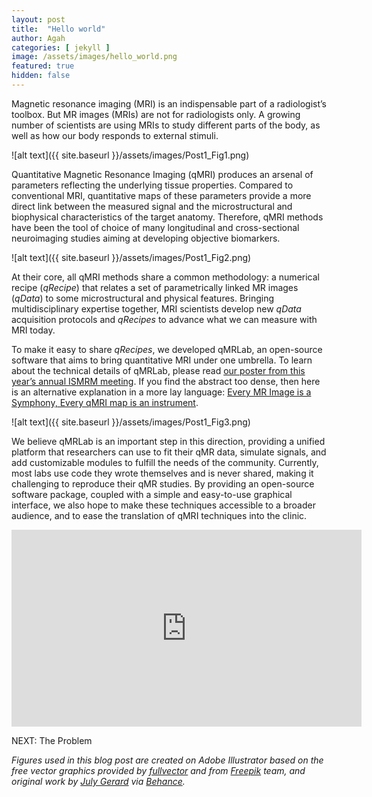 ```yaml
---
layout: post
title:  "Hello world"
author: Agah
categories: [ jekyll ]
image: /assets/images/hello_world.png
featured: true
hidden: false
---
```

Magnetic resonance imaging (MRI) is an indispensable part of a radiologist’s toolbox. But MR images (MRIs) are not for radiologists only. A growing number of scientists are using MRIs to study different parts of the body, as well as how our body responds to external stimuli.

![alt text]({{ site.baseurl }}/assets/images/Post1_Fig1.png)

Quantitative Magnetic Resonance Imaging (qMRI) produces an arsenal of parameters reflecting the underlying tissue properties. Compared to conventional MRI, quantitative maps of these parameters provide a more direct link between the measured signal and the microstructural and biophysical characteristics of the target anatomy. Therefore, qMRI methods have been the tool of choice of many longitudinal and cross-sectional neuroimaging studies aiming at developing objective biomarkers.

![alt text]({{ site.baseurl }}/assets/images/Post1_Fig2.png)

At their core, all qMRI methods share a common methodology: a numerical recipe (_qRecipe_) that relates a set of parametrically linked MR images (_qData_) to some microstructural and physical features. Bringing multidisciplinary expertise together, MRI scientists develop new _qData_ acquisition protocols and _qRecipes_ to advance what we can measure with MRI today.

To make it easy to share _qRecipes_, we developed qMRLab, an open-source software that aims to bring quantitative MRI under one umbrella. To learn about the technical details of qMRLab, please read [our poster from this year’s annual ISMRM meeting](assets/images/qMRLab_ISMRM.pdf). If you find the abstract too dense, then here is an alternative explanation in a more lay language: [Every MR Image is a Symphony, Every qMRI map is an instrument](https://igor-and-lidijas-russia.github.io/jekyll/2018/10/02/magnetic_moments.html).

![alt text]({{ site.baseurl }}/assets/images/Post1_Fig3.png)

We believe qMRLab is an important step in this direction, providing a unified platform that researchers can use to fit their qMR data, simulate signals, and add customizable modules to fulfill the needs of the community. Currently, most labs use code they wrote themselves and is never shared, making it challenging to reproduce their qMR studies. By providing an open-source software package, coupled with a simple and easy-to-use graphical interface, we also hope to make these techniques accessible to a broader audience, and to ease the translation of qMRI techniques into the clinic.

<iframe width="560" height="315" src="https://www.youtube.com/embed/-yrbtCYDorI?si=XezgfCSrE1iJsuFc" title="YouTube video player" frameborder="0" allow="accelerometer; autoplay; clipboard-write; encrypted-media; gyroscope; picture-in-picture; web-share" referrerpolicy="strict-origin-when-cross-origin" allowfullscreen></iframe>

NEXT: The Problem

_Figures used in this blog post are created on Adobe Illustrator based on the free vector graphics provided by [fullvector](https://www.freepik.com/fullvector) and from [Freepik](https://www.freepik.com) team, and original work by [July Gerard](https://www.behance.net/gerardjuly) via [Behance](https://www.behance.net)._
